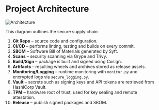 # Project Architecture

<!-- `ARCH.png` is generated automatically from `ARCH.puml` using PlantUML. -->
![Architecture](ARCH.png)

This diagram outlines the secure supply chain:

1. **Git Repo** – source code and configuration.
2. **CI/CD** – performs linting, testing and builds on every commit.
3. **SBOM** – Software Bill of Materials generated by Syft.
4. **Scans** – security scanning via Grype and Trivy.
5. **Build/Sign** – package is built and signed using Cosign.
6. **Artifacts** – resulting wheels and archives stored as release assets.
7. **Monitoring/Logging** – runtime monitoring with `monitor.py` and encrypted logs via `secure_logging.py`.
8. **Vault** – secrets such as signing keys and API tokens are retrieved from HashiCorp Vault.
9. **TPM** – hardware root of trust, used for key sealing and remote attestation.
10. **Release** – publish signed packages and SBOM.
